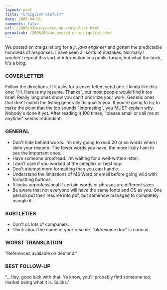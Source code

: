 ```yaml
---
layout: post
title: "Craiglist Useful?"
date: 2005-04-01
comments: false
url: /2006/03/we-posted-on-craigslist.html
permalink: /2006/03/we-posted-on-craigslist.html
---
```


We posted on craigslist.org for a _jr. java engineer_ and gotten the predictable hundreds of responses. I have seen all sorts of mistakes. Normally I wouldn't repeat this sort of information in a public forum, but what the heck, it's a blog.  


### COVER LETTER  
Follow the directions. If it asks for a cover letter, send one. I kinda like this one: "Hi, Here is my resume. Thanks", but most people would find it too brief. Really long ones show you can't prioritize your work. Generic ones that don't match the listing generally disqualify you. If you're going to try to make the point that the job sounds "interesting", you MUST explain why. Nobody's done it yet. After reading it 100 times, "please email or call me at anytime" seems redundant.  

### GENERAL  
- Don't hide behind words. I'm only going to read 20 or so words when I skim your resume. The fewer words you have, the more likely I am to see the important ones. 
- Have someone proofread. I'm waiting for a well-written letter. 
- I don't care if you worked at the cineplex or best buy. 
- Don't attempt more formatting than you can handle. 
- Understand the limitations of MS Word or email before going wild with formatting buttons. 
- It looks unprofessional if certain words or phrases are different sizes. 
- Be aware that not everyone will have the same fonts and OS as you. One person put their resume into pdf, but somehow managed to completely mangle it.  

### SUBTLETIES  
- Don't cc lots of companies. 
- Think about the name of your resume. "oldresume.doc" is curious. 

### WORST TRANSLATION  
"References available on demand."  

### BEST FOLLOW-UP  
"...Hey, good luck with that. Ya know, you'll probably find someone too, market being what it is. Sucks."

